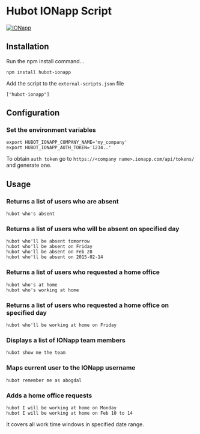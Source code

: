 # Hubot IONapp Script

[![IONapp](https://ionapp.com/static/images/logo-color.png)](https://ionapp.com)


## Installation

Run the npm install command...

    npm install hubot-ionapp


Add the script to the `external-scripts.json` file

    ["hubot-ionapp"]

## Configuration

### Set the environment variables
    export HUBOT_IONAPP_COMPANY_NAME='my_company'
    export HUBOT_IONAPP_AUTH_TOKEN='1234..'

To obtain `auth token` go to `https://<company name>.ionapp.com/api/tokens/` and generate one.

## Usage

### Returns a list of users who are absent
    hubot who's absent

### Returns a list of users who will be absent on specified day
    hubot who'll be absent tomorrow
    hubot who'll be absent on Friday
    hubot who'll be absent on Feb 28
    hubot who'll be absent on 2015-02-14
    
### Returns a list of users who requested a home office
    hubot who's at home
    hubot who's working at home
    
### Returns a list of users who requested a home office on specified day
    hubot who'll be working at home on Friday


### Displays a list of IONapp team members
    hubot show me the team


### Maps current user to the IONapp username
    hubot remember me as abogdal

    
### Adds a home office requests
    hubot I will be working at home on Monday
    hubot I will be working at home on Feb 10 to 14
    
It covers all work time windows in specified date range.